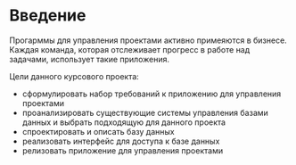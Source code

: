 # Введение

Прогарммы для управления проектами активно примеяются в бизнесе. Каждая команда, которая отслеживает прогресс в работе над задачами, использует такие приложения. 

Цели данного курсового проекта: 

- сформулировать набор требований к приложению для управления проектами
- проанализировать существующие системы управления базами данных и выбрать подходящую для данного проекта
- спроектировать и описать базу данных 
- реализовать интерфейс для доступа к базе данных
- релизовать приложение для управления проектами

